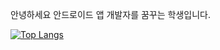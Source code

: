 안녕하세요 안드로이드 앱 개발자를 꿈꾸는 학생입니다.










[![Top Langs](https://github-readme-stats.vercel.app/api/top-langs/?username=yohan050605)](https://github.com/robo710/robo710)
